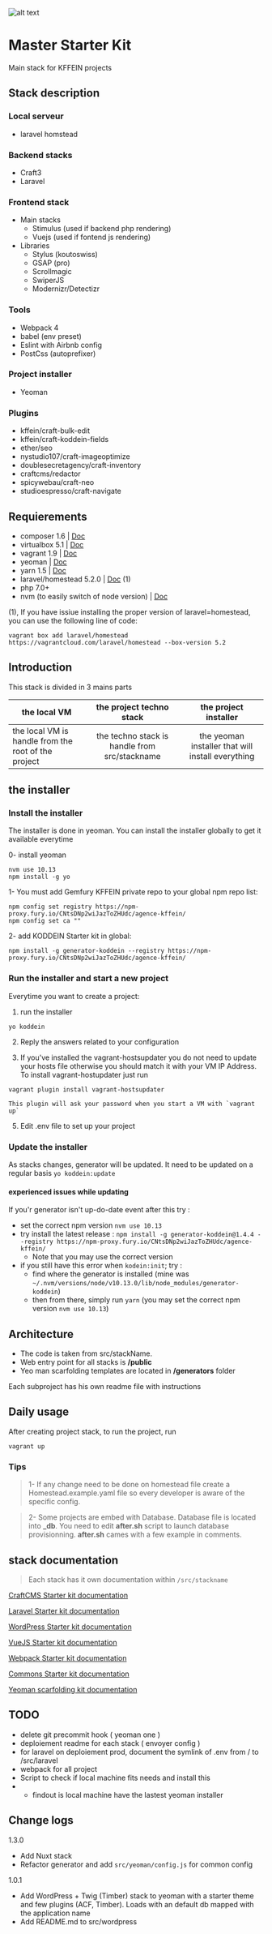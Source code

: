
![alt text](https://brand.kffein.com/logo_full.png)

# Master Starter Kit

Main stack for KFFEIN projects

## Stack description

### Local serveur

* laravel homstead

### Backend stacks

* Craft3
* Laravel

### Frontend stack

* Main stacks
  * Stimulus (used if backend php rendering)
  * Vuejs (used if fontend js rendering)
* Libraries
  * Stylus (koutoswiss)
  * GSAP (pro)
  * Scrollmagic
  * SwiperJS
  * Modernizr/Detectizr

### Tools

* Webpack 4
* babel (env preset)
* Eslint with Airbnb config
* PostCss (autoprefixer)

### Project installer

* Yeoman

### Plugins

* kffein/craft-bulk-edit
* kffein/craft-koddein-fields
* ether/seo
* nystudio107/craft-imageoptimize
* doublesecretagency/craft-inventory
* craftcms/redactor
* spicywebau/craft-neo
* studioespresso/craft-navigate

## Requierements

* composer 1.6 | [Doc](https://getcomposer.org/download/)
* virtualbox 5.1 | [Doc](https://www.virtualbox.org/)
* vagrant 1.9 | [Doc](https://www.vagrantup.com/docs/installation/)
* yeoman | [Doc](http://yeoman.io/)
* yarn 1.5 | [Doc](https://yarnpkg.com/lang/en/docs/install/#mac-stable)
* laravel/homestead 5.2.0 | [Doc](https://laravel.com/docs/5.6/homestead) (1)
* php 7.0+
* nvm (to easily switch of node version) | [Doc](http://dev.topheman.com/install-nvm-with-homebrew-to-use-multiple-versions-of-node-and-iojs-easily/)


(1), If you have issiue installing the proper version of laravel=homestead, you can use the following line of code:

```
vagrant box add laravel/homestead https://vagrantcloud.com/laravel/homestead --box-version 5.2
```

## Introduction

This stack is divided in 3 mains parts

| the local VM        | the project techno stack           | the project installer           |
| ------------- |:-------------:|:-------------:|
| the local VM is handle from the root of the project     | the techno stack is handle from src/stackname | the yeoman installer that will install everything |


## the installer

### Install the installer

The installer is done in yeoman.
You can install the installer globally to get it available everytime

0- install yeoman

```
nvm use 10.13
npm install -g yo
```

1- You must add Gemfury KFFEIN private repo to your global npm repo list:

```
npm config set registry https://npm-proxy.fury.io/CNtsDNp2wiJazToZHUdc/agence-kffein/
npm config set ca ""
```

2- add KODDEIN Starter kit in global:

`npm install -g generator-koddein --registry https://npm-proxy.fury.io/CNtsDNp2wiJazToZHUdc/agence-kffein/`

### Run the installer and start a new project

Everytime you want to create a project:

1. run the installer

  `yo koddein`

2. Reply the answers related to your configuration

3. If you've installed the vagrant-hostsupdater you do not need to update your hosts file otherwise you should match it with your VM IP Address. To install vagrant-hostupdater just run

  `vagrant plugin install vagrant-hostsupdater`

	This plugin will ask your password when you start a VM with `vagrant up`
    
5. Edit .env file to set up your project

### Update the installer

As stacks changes, generator will be updated.
It need to be updated on a regular basis
`yo koddein:update`

#### experienced issues while updating

If you'r generator isn't up-do-date event after this try :

- set the correct npm version `nvm use 10.13`
- try install the latest release : `npm install -g generator-koddein@1.4.4 --registry https://npm-proxy.fury.io/CNtsDNp2wiJazToZHUdc/agence-kffein/`
  - Note that you may use the correct version
- if you still have this error when `kodein:init`; try :
  - find where the generator is installed (mine was `~/.nvm/versions/node/v10.13.0/lib/node_modules/generator-koddein`)
  - then from there, simply run `yarn` (you may set the correct npm version `nvm use 10.13`)


## Architecture

* The code is taken from src/stackName.
* Web entry point for all stacks is **/public**
* Yeo man scarfolding templates are located in **/generators** folder

Each subproject has his own readme file with instructions



## Daily usage

After creating project stack, to run the project, run

`vagrant up`

### Tips
> 1- If any change need to be done on homestead file create a Homestead.example.yaml file so every developer is aware of the specific config.


> 2- Some projects are embed with Database. Database file is located into **_db**. You need to edit **after.sh** script to launch database provisionning.
**after.sh** cames with a few example in comments.

## stack documentation

> Each stack has it own documentation within `/src/stackname`

[CraftCMS Starter kit documentation](src/craftCMS/README.md)

[Laravel Starter kit documentation](src/laravel/README.md)

[WordPress Starter kit documentation](src/wordpress/README.md)

[VueJS Starter kit documentation](src/vueJS/README.md)

[Webpack Starter kit documentation](src/webpack/README.md)

[Commons Starter kit documentation](src/commons/README.md)

[Yeoman scarfolding kit documentation](src/yeoman/README.md)

## TODO
* delete git precommit hook ( yeoman one )
* deploiement readme for each stack ( envoyer config )
* for laravel on deploiement prod, document the symlink of .env from / to /src/laravel
* webpack for all project
* Script to check if local machine fits needs and install this
* * findout is local machine have the lastest yeoman installer

## Change logs

1.3.0
- Add Nuxt stack
- Refactor generator and add `src/yeoman/config.js` for common config

1.0.1

- Add WordPress + Twig (Timber) stack to yeoman with a starter theme and few plugins (ACF, Timber). Loads with an default db mapped with the application name
- Add README.md to src/wordpress
